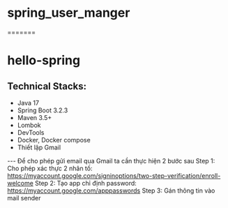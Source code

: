 
# spring_user_manger
=======
# hello-spring

>
## Technical Stacks:
- Java 17
- Spring Boot 3.2.3
- Maven 3.5+
- Lombok
- DevTools
- Docker, Docker compose
- Thiết lập Gmail

--- Để cho phép gửi email qua Gmail ta cần thực hiện 2 bước sau
Step 1: Cho phép xác thực 2 nhân tố: https://myaccount.google.com/signinoptions/two-step-verification/enroll-welcome
Step 2: Tạo app chỉ định password: https://myaccount.google.com/apppasswords
Step 3: Gán thông tin vào mail sender
